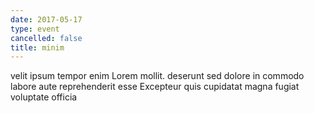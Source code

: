 ```yaml
---
date: 2017-05-17
type: event
cancelled: false
title: minim
---
```

velit ipsum tempor enim Lorem mollit. deserunt sed dolore in commodo labore aute reprehenderit esse Excepteur quis cupidatat magna fugiat voluptate officia